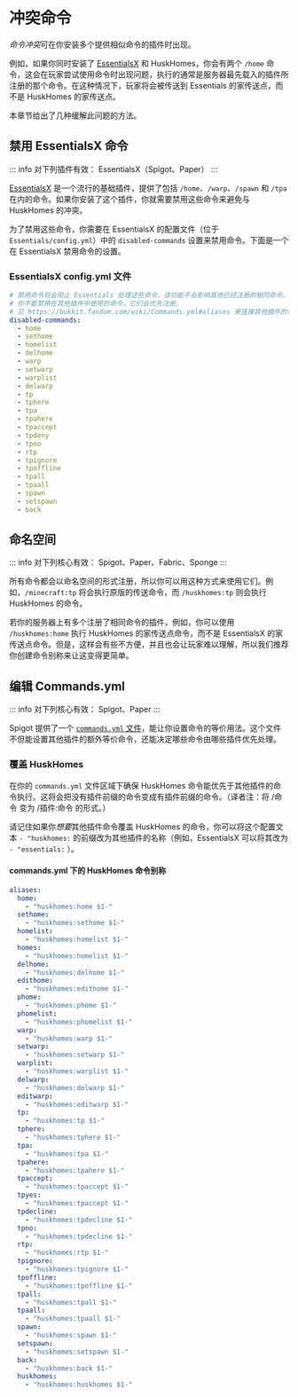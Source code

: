 # 冲突命令
*命令冲突*可在你安装多个提供相似命令的插件时出现。

例如，如果你同时安装了 [EssentialsX](https://essentialsx.net/) 和 HuskHomes，你会有两个 `/home` 命令，这会在玩家尝试使用命令时出现问题，执行的通常是服务器最先载入的插件所注册的那个命令。在这种情况下，玩家将会被传送到 Essentials 的家传送点，而不是 HuskHomes 的家传送点。

本章节给出了几种缓解此问题的方法。

## 禁用 EssentialsX 命令

::: info 对下列插件有效：
EssentialsX（Spigot、Paper）
:::

[EssentialsX](https://essentialsx.net/) 是一个流行的基础插件，提供了包括 `/home`、`/warp`、`/spawn` 和 `/tpa` 在内的命令。如果你安装了这个插件，你就需要禁用这些命令来避免与 HuskHomes 的冲突。

为了禁用这些命令，你需要在 EssentialsX 的配置文件（位于 `Essentials/config.yml`）中的 `disabled-commands` 设置来禁用命令。下面是一个在 EssentialsX 禁用命令的设置。

### EssentialsX config.yml 文件
``` YAML
# 禁用命令将会阻止 Essentials 处理这些命令，该功能不会影响其他已经注册的相同命令。
# 你不能禁用在其他插件中使用的命令，它们会优先注册。
# 见 https://bukkit.fandom.com/wiki/Commands.yml#aliases 来连接其他插件的命令。
disabled-commands:
  - home
  - sethome
  - homelist
  - delhome
  - warp
  - setwarp
  - warplist
  - delwarp
  - tp
  - tphere
  - tpa
  - tpahere
  - tpaccept
  - tpdeny
  - tpno
  - rtp
  - tpignore
  - tpoffline
  - tpall
  - tpaall
  - spawn
  - setspawn
  - back
```
  
## 命名空间
::: info 对下列核心有效：
Spigot、Paper、Fabric、Sponge
:::

所有命令都会以命名空间的形式注册，所以你可以用这种方式来使用它们。例如，`/minecraft:tp` 将会执行原版的传送命令，而 `/huskhomes:tp` 则会执行 HuskHomes 的命令。

若你的服务器上有多个注册了相同命令的插件，例如，你可以使用 `/huskhomes:home` 执行 HuskHomes 的家传送点命令，而不是 EssentialsX 的家传送点命令。但是，这样会有些不方便，并且也会让玩家难以理解，所以我们推荐你创建命令别称来让这变得更简单。

## 编辑 Commands.yml

::: info 对下列核心有效：
Spigot、Paper
:::

Spigot 提供了一个 [`commands.yml` 文件](https://bukkit.fandom.com/wiki/Commands.yml)，能让你设置命令的等价用法。这个文件不但能设置其他插件的额外等价命令，还能决定哪些命令由哪些插件优先处理。

### 覆盖 HuskHomes

在你的 `commands.yml` 文件区域下确保 HuskHomes 命令能优先于其他插件的命令执行。这将会把没有插件前缀的命令变成有插件前缀的命令。（译者注：将 /命令 变为 /插件:命令 的形式。）

请记住如果你*想要*其他插件命令覆盖 HuskHomes 的命令，你可以将这个配置文本 `- "huskhomes:` 的前缀改为其他插件的名称（例如，EssentialsX 可以将其改为 `- "essentials:` ）。

#### commands.yml 下的 HuskHomes 命令别称

``` YAML
aliases:
  home:
    - "huskhomes:home $1-"
  sethome:
    - "huskhomes:sethome $1-"
  homelist:
    - "huskhomes:homelist $1-"
  homes:
    - "huskhomes:homelist $1-"
  delhome:
    - "huskhomes:delhome $1-"
  edithome:
    - "huskhomes:edithome $1-"
  phome:
    - "huskhomes:phome $1-"
  phomelist:
    - "huskhomes:phomelist $1-"
  warp:
    - "huskhomes:warp $1-"
  setwarp:
    - "huskhomes:setwarp $1-"
  warplist:
    - "huskhomes:warplist $1-"
  delwarp:
    - "huskhomes:delwarp $1-"
  editwarp:
    - "huskhomes:editwarp $1-"
  tp:
    - "huskhomes:tp $1-"
  tphere:
    - "huskhomes:tphere $1-"
  tpa:
    - "huskhomes:tpa $1-"
  tpahere:
    - "huskhomes:tpahere $1-"
  tpaccept:
    - "huskhomes:tpaccept $1-"
  tpyes:
    - "huskhomes:tpaccept $1-"
  tpdecline:
    - "huskhomes:tpdecline $1-"
  tpno:
    - "huskhomes:tpdecline $1-"
  rtp:
    - "huskhomes:rtp $1-"
  tpignore:
    - "huskhomes:tpignore $1-"
  tpoffline:
    - "huskhomes:tpoffline $1-"
  tpall:
    - "huskhomes:tpall $1-"
  tpaall:
    - "huskhomes:tpaall $1-"
  spawn:
    - "huskhomes:spawn $1-"
  setspawn:
    - "huskhomes:setspawn $1-"
  back:
    - "huskhomes:back $1-"
  huskhomes:
    - "huskhomes:huskhomes $1-"
```